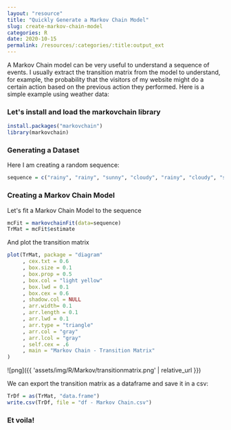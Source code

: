```yaml
---
layout: "resource"
title: "Quickly Generate a Markov Chain Model"
slug: create-markov-chain-model
categories: R
date: 2020-10-15
permalink: /resources/:categories/:title:output_ext
---
```


A Markov Chain model can be very useful to understand a sequence of events. I usually extract the transition matrix from the model to understand, for example, the probability that the visitors of my website might do a certain action based on the previous action they performed. Here is a simple example using weather data:

### Let's install and load the markovchain library
```r
install.packages("markovchain")
library(markovchain)
```

### Generating a Dataset
Here I am creating a random sequence:
```r
sequence = c("rainy", "rainy", "sunny", "cloudy", "rainy", "cloudy", "sunny", "cloudy", "rainy", "rainy", "rainy", "cloudy", "cloudy", "cloudy", "rainy", "sunny", "rainy")
```

### Creating a Markov Chain Model
Let's fit a Markov Chain Model to the sequence
```r
mcFit = markovchainFit(data=sequence)
TrMat = mcFit$estimate
```

And plot the transition matrix
```r
plot(TrMat, package = "diagram"
     , cex.txt = 0.6
     , box.size = 0.1
     , box.prop = 0.5
     , box.col = "light yellow"
     , box.lwd = 0.1
     , box.cex = 0.6
     , shadow.col = NULL
     , arr.width= 0.1
     , arr.length = 0.1
     , arr.lwd = 0.1
     , arr.type = "triangle"
     , arr.col = "gray"
     , arr.lcol = "gray"
     , self.cex = .6
     , main = "Markov Chain - Transition Matrix"
)
```

![png]({{ 'assets/img/R/Markov/transitionmatrix.png' | relative_url }})

We can export the transition matrix as a dataframe and save it in a csv:

```r
TrDf = as(TrMat, "data.frame")
write.csv(TrDf, file = "df - Markov Chain.csv")
```

### Et voila!